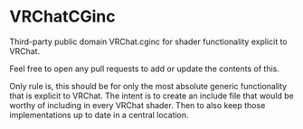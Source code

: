 # VRChatCGinc

Third-party public domain VRChat.cginc for shader functionality explicit to VRChat.

Feel free to open any pull requests to add or update the contents of this. 

Only rule is, this should be for only the most absolute generic functionality that is explicit to VRChat. The intent is to create an include file that would be worthy of including in every VRChat shader. Then to also keep those implementations up to date in a central location.
